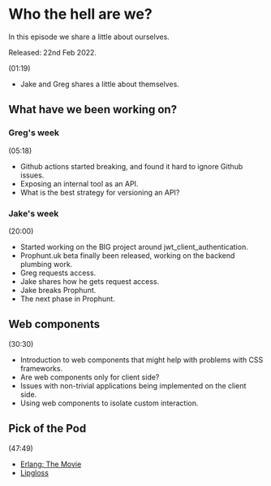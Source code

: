 # Who the hell are we?

In this episode we share a little about ourselves.

Released: 22nd Feb 2022.

(01:19)
+ Jake and Greg shares a little about themselves.

## What have we been working on?

### Greg's week

(05:18)

+ Github actions started breaking, and found it hard to ignore Github issues.
+ Exposing an internal tool as an API.
+ What is the best strategy for versioning an API?

### Jake's week

(20:00)

+ Started working on the BIG project around jwt_client_authentication.
+ Prophunt.uk beta finally been released, working on the backend plumbing work.
+ Greg requests access.
+ Jake shares how he gets request access.
+ Jake breaks Prophunt.
+ The next phase in Prophunt.

## Web components

(30:30)

+ Introduction to web components that might help with problems with CSS frameworks.
+ Are web components only for client side?
+ Issues with non-trivial applications being implemented on the client side.
+ Using web components to isolate custom interaction.

## Pick of the Pod

(47:49)

+ [Erlang: The Movie](https://www.youtube.com/watch?v=BXmOlCy0oBM)
+ [Lipgloss](https://github.com/charmbracelet/lipgloss)
